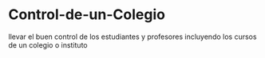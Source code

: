 # Control-de-un-Colegio
llevar el buen control de los estudiantes y profesores incluyendo los cursos de un colegio o instituto
